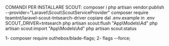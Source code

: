 COMANDI PER INSTALLARE SCOUT:
composer i
php artisan vendor:publish --provider="Laravel\Scout\ScoutServiceProvider"
composer require teamtnt/laravel-scout-tntsearch-driver
copiare dal  .env.example  in .env SCOUT_DRIVER=tntsearch
php artisan scout:flush "App\Models\Ad"
php artisan scout:import "App\Models\Ad"
php artisan scout:status



<!-- comandi pacchetto outhebox/blade-flags  -->

1- composer require outhebox/blade-flags;
2- flags --force;